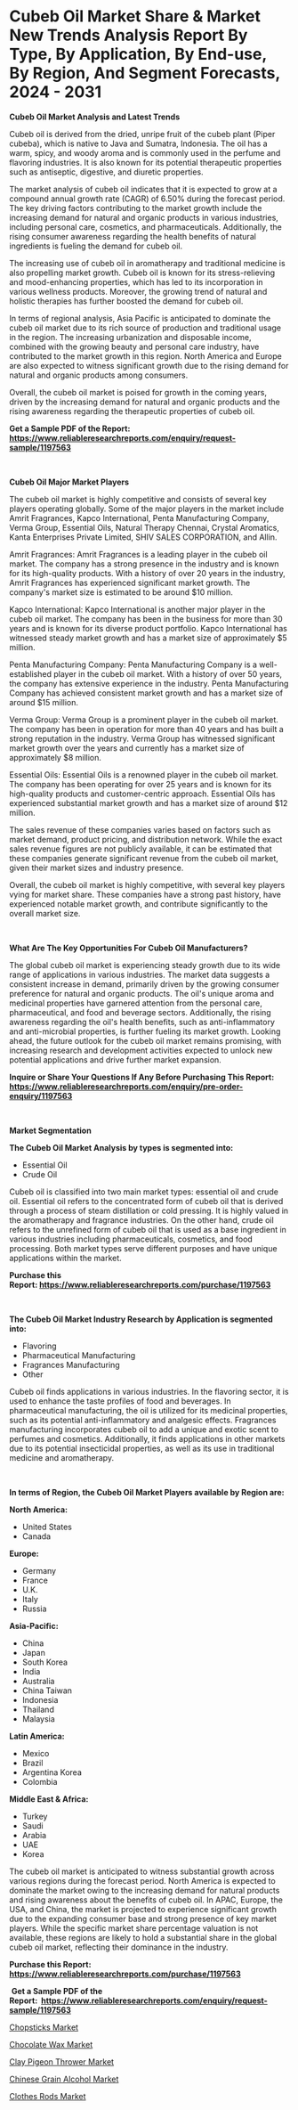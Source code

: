<p><h1>Cubeb Oil Market Share & Market New Trends Analysis Report By Type, By Application, By End-use, By Region, And Segment Forecasts, 2024 - 2031</h1></p><p><strong>Cubeb Oil Market Analysis and Latest Trends</strong></p>
<p><p>Cubeb oil is derived from the dried, unripe fruit of the cubeb plant (Piper cubeba), which is native to Java and Sumatra, Indonesia. The oil has a warm, spicy, and woody aroma and is commonly used in the perfume and flavoring industries. It is also known for its potential therapeutic properties such as antiseptic, digestive, and diuretic properties.</p><p>The market analysis of cubeb oil indicates that it is expected to grow at a compound annual growth rate (CAGR) of 6.50% during the forecast period. The key driving factors contributing to the market growth include the increasing demand for natural and organic products in various industries, including personal care, cosmetics, and pharmaceuticals. Additionally, the rising consumer awareness regarding the health benefits of natural ingredients is fueling the demand for cubeb oil.</p><p>The increasing use of cubeb oil in aromatherapy and traditional medicine is also propelling market growth. Cubeb oil is known for its stress-relieving and mood-enhancing properties, which has led to its incorporation in various wellness products. Moreover, the growing trend of natural and holistic therapies has further boosted the demand for cubeb oil.</p><p>In terms of regional analysis, Asia Pacific is anticipated to dominate the cubeb oil market due to its rich source of production and traditional usage in the region. The increasing urbanization and disposable income, combined with the growing beauty and personal care industry, have contributed to the market growth in this region. North America and Europe are also expected to witness significant growth due to the rising demand for natural and organic products among consumers.</p><p>Overall, the cubeb oil market is poised for growth in the coming years, driven by the increasing demand for natural and organic products and the rising awareness regarding the therapeutic properties of cubeb oil.</p></p>
<p><strong>Get a Sample PDF of the Report:&nbsp; <a href="https://www.reliableresearchreports.com/enquiry/request-sample/1197563">https://www.reliableresearchreports.com/enquiry/request-sample/1197563</a></strong></p>
<p>&nbsp;</p>
<p><strong>Cubeb Oil Major Market Players</strong></p>
<p><p>The cubeb oil market is highly competitive and consists of several key players operating globally. Some of the major players in the market include Amrit Fragrances, Kapco International, Penta Manufacturing Company, Verma Group, Essential Oils, Natural Therapy Chennai, Crystal Aromatics, Kanta Enterprises Private Limited, SHIV SALES CORPORATION, and Allin.</p><p>Amrit Fragrances: Amrit Fragrances is a leading player in the cubeb oil market. The company has a strong presence in the industry and is known for its high-quality products. With a history of over 20 years in the industry, Amrit Fragrances has experienced significant market growth. The company's market size is estimated to be around $10 million.</p><p>Kapco International: Kapco International is another major player in the cubeb oil market. The company has been in the business for more than 30 years and is known for its diverse product portfolio. Kapco International has witnessed steady market growth and has a market size of approximately $5 million.</p><p>Penta Manufacturing Company: Penta Manufacturing Company is a well-established player in the cubeb oil market. With a history of over 50 years, the company has extensive experience in the industry. Penta Manufacturing Company has achieved consistent market growth and has a market size of around $15 million.</p><p>Verma Group: Verma Group is a prominent player in the cubeb oil market. The company has been in operation for more than 40 years and has built a strong reputation in the industry. Verma Group has witnessed significant market growth over the years and currently has a market size of approximately $8 million.</p><p>Essential Oils: Essential Oils is a renowned player in the cubeb oil market. The company has been operating for over 25 years and is known for its high-quality products and customer-centric approach. Essential Oils has experienced substantial market growth and has a market size of around $12 million.</p><p>The sales revenue of these companies varies based on factors such as market demand, product pricing, and distribution network. While the exact sales revenue figures are not publicly available, it can be estimated that these companies generate significant revenue from the cubeb oil market, given their market sizes and industry presence.</p><p>Overall, the cubeb oil market is highly competitive, with several key players vying for market share. These companies have a strong past history, have experienced notable market growth, and contribute significantly to the overall market size.</p></p>
<p>&nbsp;</p>
<p><strong>What Are The Key Opportunities For Cubeb Oil Manufacturers?</strong></p>
<p><p>The global cubeb oil market is experiencing steady growth due to its wide range of applications in various industries. The market data suggests a consistent increase in demand, primarily driven by the growing consumer preference for natural and organic products. The oil's unique aroma and medicinal properties have garnered attention from the personal care, pharmaceutical, and food and beverage sectors. Additionally, the rising awareness regarding the oil's health benefits, such as anti-inflammatory and anti-microbial properties, is further fueling its market growth. Looking ahead, the future outlook for the cubeb oil market remains promising, with increasing research and development activities expected to unlock new potential applications and drive further market expansion.</p></p>
<p><strong>Inquire or Share Your Questions If Any Before Purchasing This Report: <a href="https://www.reliableresearchreports.com/enquiry/pre-order-enquiry/1197563">https://www.reliableresearchreports.com/enquiry/pre-order-enquiry/1197563</a></strong></p>
<p>&nbsp;</p>
<p><strong>Market Segmentation</strong></p>
<p><strong>The Cubeb Oil Market Analysis by types is segmented into:</strong></p>
<p><ul><li>Essential Oil</li><li>Crude Oil</li></ul></p>
<p><p>Cubeb oil is classified into two main market types: essential oil and crude oil. Essential oil refers to the concentrated form of cubeb oil that is derived through a process of steam distillation or cold pressing. It is highly valued in the aromatherapy and fragrance industries. On the other hand, crude oil refers to the unrefined form of cubeb oil that is used as a base ingredient in various industries including pharmaceuticals, cosmetics, and food processing. Both market types serve different purposes and have unique applications within the market.</p></p>
<p><strong>Purchase this Report:&nbsp;<a href="https://www.reliableresearchreports.com/purchase/1197563">https://www.reliableresearchreports.com/purchase/1197563</a></strong></p>
<p>&nbsp;</p>
<p><strong>The Cubeb Oil Market Industry Research by Application is segmented into:</strong></p>
<p><ul><li>Flavoring</li><li>Pharmaceutical Manufacturing</li><li>Fragrances Manufacturing</li><li>Other</li></ul></p>
<p><p>Cubeb oil finds applications in various industries. In the flavoring sector, it is used to enhance the taste profiles of food and beverages. In pharmaceutical manufacturing, the oil is utilized for its medicinal properties, such as its potential anti-inflammatory and analgesic effects. Fragrances manufacturing incorporates cubeb oil to add a unique and exotic scent to perfumes and cosmetics. Additionally, it finds applications in other markets due to its potential insecticidal properties, as well as its use in traditional medicine and aromatherapy.</p></p>
<p>&nbsp;</p>
<p><strong>In terms of Region, the Cubeb Oil Market Players available by Region are:</strong></p>
<p>
    <p> <strong> North America: </strong>
        <ul>
            <li>United States</li>
            <li>Canada</li>
        </ul>
        </p> 
    <p> <strong> Europe: </strong>
        <ul>
            <li>Germany</li>
            <li>France</li>
            <li>U.K.</li>
            <li>Italy</li>
            <li>Russia</li>
        </ul>
        </p> 
    <p> <strong> Asia-Pacific: </strong>
        <ul>
            <li>China</li>
            <li>Japan</li>
            <li>South Korea</li>
            <li>India</li>
            <li>Australia</li>
            <li>China Taiwan</li>
            <li>Indonesia</li>
            <li>Thailand</li>
            <li>Malaysia</li>
        </ul>
        </p> 
    <p> <strong> Latin America: </strong>
        <ul>
            <li>Mexico</li>
            <li>Brazil</li>
            <li>Argentina Korea</li>
            <li>Colombia</li>
        </ul>
        </p> 
    <p> <strong> Middle East & Africa: </strong>
        <ul>
            <li>Turkey</li>
            <li>Saudi</li>
            <li>Arabia</li>
            <li>UAE</li>
            <li>Korea</li>
        </ul>
    </p>
    </p>
<p><p>The cubeb oil market is anticipated to witness substantial growth across various regions during the forecast period. North America is expected to dominate the market owing to the increasing demand for natural products and rising awareness about the benefits of cubeb oil. In APAC, Europe, the USA, and China, the market is projected to experience significant growth due to the expanding consumer base and strong presence of key market players. While the specific market share percentage valuation is not available, these regions are likely to hold a substantial share in the global cubeb oil market, reflecting their dominance in the industry.</p></p>
<p><strong>Purchase this Report: <a href="https://www.reliableresearchreports.com/purchase/1197563">https://www.reliableresearchreports.com/purchase/1197563</a></strong></p>
<p>&nbsp;<strong>Get a Sample PDF of the Report:&nbsp;&nbsp;<a href="https://www.reliableresearchreports.com/enquiry/request-sample/1197563">https://www.reliableresearchreports.com/enquiry/request-sample/1197563</a></strong></p>
<p><strong></strong></p>
<p><p><a href="https://github.com/provorikovar/Market-Research-Report-List-2/blob/main/chopsticks-market.md">Chopsticks Market</a></p><p><a href="https://github.com/kipkeeva/Market-Research-Report-List-2/blob/main/chocolate-wax-market.md">Chocolate Wax Market</a></p><p><a href="https://github.com/aliciawhite5576/Market-Research-Report-List-2/blob/main/clay-pigeon-thrower-market.md">Clay Pigeon Thrower Market</a></p><p><a href="https://github.com/kuntayevaz/Market-Research-Report-List-2/blob/main/chinese-grain-alcohol-market.md">Chinese Grain Alcohol Market</a></p><p><a href="https://github.com/marloy8/Market-Research-Report-List-2/blob/main/clothes-rods-market.md">Clothes Rods Market</a></p></p>